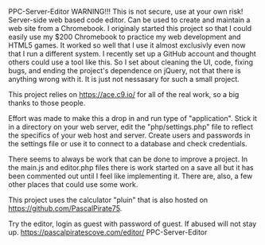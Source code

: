 PPC-Server-Editor
WARNING!!! This is not secure, use at your own risk! Server-side web based code editor. Can be used to create and maintain a web site from a Chromebook. I originaly started this project so that I could easily use my $200 Chromebook to practice my web development and HTML5 games. It worked so well that I use it almost exclusivly even now that I run a different system. I recently set up a GitHub account and thought others could use a tool like this. So I set about cleaning the UI, code, fixing bugs, and ending the project's dependence on jQuery, not that there is anything wrong with it. It is just not nessasary for such a small project.

This project relies on https://ace.c9.io/ for all of the real work, so a big thanks to those people.

Effort was made to make this a drop in and run type of "application". Stick it in a directory on your web server, edit the "php/settings.php" file to reflect the specifics of your web host and server. Create users and passwords in the settings file or use it to connect to a database and check credentials.

There seems to always be work that can be done to improve a project. In the main.js and editor.php files there is work started on a save all but it has been commented out until I feel like implementing it. There are, also, a few other places that could use some work.

This project uses the calculator "pluin" that is also hosted on https://github.com/PascalPirate75.

Try the editor, login as guest with password of guest. If abused will not stay up. https://pascalpiratescove.com/editor/ PPC-Server-Editor
